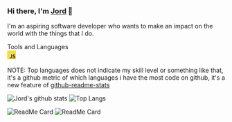 ### Hi there, I'm [Jord](https://jordgui.dev/) 👋

I'm an aspiring software developer who wants to make an impact on the world with the things that I do. 

Tools and Languages  
<img src="./img/javascript.png" alt="javascript.png" width="20" height="20">

NOTE: Top languages does not indicate my skill level or something like that, it's a github metric of which languages i have the most code on github, it's a new feature of [github-readme-stats](https://github.com/anuraghazra/github-readme-stats)

![Jord's github stats](https://github-readme-stats.vercel.app/api?username=Jord-Gui&show_icons=true&theme=dark&include_all_commits=true&count_private=true)
![Top Langs](https://github-readme-stats.vercel.app/api/top-langs/?username=Jord-Gui&theme=dark&layout=compact)

![ReadMe Card](https://github-readme-stats.vercel.app/api/pin/?username=Jord-Gui&repo=leetcode-solutions&show_owner=true&theme=dark)
![ReadMe Card](https://github-readme-stats.vercel.app/api/pin/?username=Jord-Gui&repo=PDF-Editor&show_owner=true&theme=dark)

<!--
**Jord-Gui/Jord-Gui** is a ✨ _special_ ✨ repository because its `README.md` (this file) appears on your GitHub profile.

Here are some ideas to get you started:

- 🔭 I’m currently working on ...
- 🌱 I’m currently learning ...
- 👯 I’m looking to collaborate on ...
- 🤔 I’m looking for help with ...
- 💬 Ask me about ...
- 📫 How to reach me: ...
- 😄 Pronouns: ...
- ⚡ Fun fact: ...
-->
